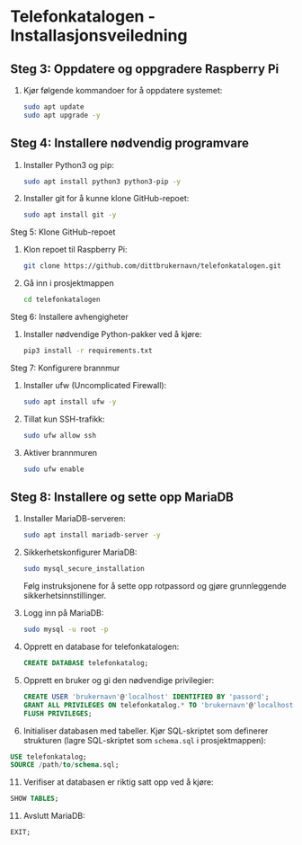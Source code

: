 # Telefonkatalogen - Installasjonsveiledning

## Steg 3: Oppdatere og oppgradere Raspberry Pi

1. Kjør følgende kommandoer for å oppdatere systemet:
   
   ```bash
   sudo apt update
   sudo apt upgrade -y


## Steg 4: Installere nødvendig programvare
1. Installer Python3 og pip:
   
    ```bash
    sudo apt install python3 python3-pip -y
    
3. Installer git for å kunne klone GitHub-repoet:
   
    ```bash
    sudo apt install git -y

Steg 5: Klone GitHub-repoet
1. Klon repoet til Raspberry Pi:
   
    ```bash
    git clone https://github.com/dittbrukernavn/telefonkatalogen.git
    
3. Gå inn i prosjektmappen
   
   ```bash
   cd telefonkatalogen

Steg 6: Installere avhengigheter
1. Installer nødvendige Python-pakker ved å kjøre:
   
   ```bash
   pip3 install -r requirements.txt

Steg 7: Konfigurere brannmur
1. Installer ufw (Uncomplicated Firewall):
   
   ```bash
   sudo apt install ufw -y
   
3. Tillat kun SSH-trafikk:
   
   ```bash
   sudo ufw allow ssh
   
5. Aktiver brannmuren
   ```bash
   sudo ufw enable


## Steg 8: Installere og sette opp MariaDB

1. Installer MariaDB-serveren:
   
   ```bash
   sudo apt install mariadb-server -y
   ```

3. Sikkerhetskonfigurer MariaDB:
   
   ```bash
   sudo mysql_secure_installation
   ```
   Følg instruksjonene for å sette opp rotpassord og gjøre grunnleggende sikkerhetsinnstillinger.

5. Logg inn på MariaDB:
   
   ```bash
   sudo mysql -u root -p
   ```

7. Opprett en database for telefonkatalogen:
   
   ```sql
   CREATE DATABASE telefonkatalog;
   ```

9. Opprett en bruker og gi den nødvendige privilegier:
    
   ```sql
   CREATE USER 'brukernavn'@'localhost' IDENTIFIED BY 'passord';
   GRANT ALL PRIVILEGES ON telefonkatalog.* TO 'brukernavn'@'localhost';
   FLUSH PRIVILEGES;
   ```

11. Initialiser databasen med tabeller. Kjør SQL-skriptet som definerer strukturen (lagre SQL-skriptet som `schema.sql` i prosjektmappen):
    
   ```sql
   USE telefonkatalog;
   SOURCE /path/to/schema.sql;
   ```

11. Verifiser at databasen er riktig satt opp ved å kjøre:
    
   ```sql
   SHOW TABLES;
   ```

11. Avslutt MariaDB:
    
   ```sql
   EXIT;
   ```








     



